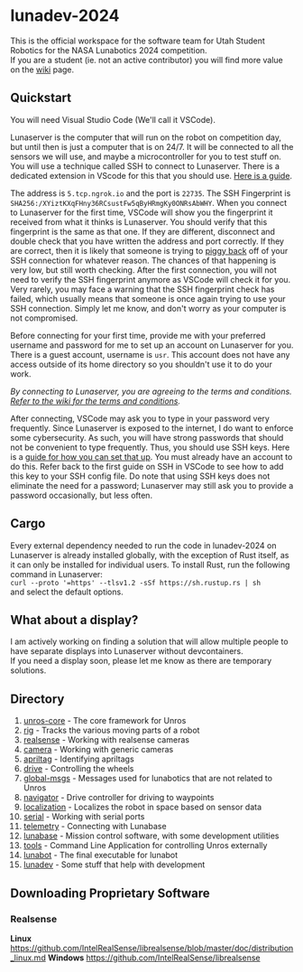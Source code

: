 # lunadev-2024

This is the official workspace for the software team for Utah Student Robotics for the NASA Lunabotics 2024 competition.  
If you are a student (ie. not an active contributor) you will find more value on the [wiki](https://github.com/utahrobotics/lunadev-2024/wiki) page.

## Quickstart

You will need Visual Studio Code (We'll call it VSCode).

Lunaserver is the computer that will run on the robot on competition day, but until then is just a computer that is on 24/7.
It will be connected to all the sensors we will use, and maybe a microcontroller for you to test stuff on. You will use a technique called SSH to connect to Lunaserver. There is a dedicated extension in VScode for this that you should use. [Here is a guide](https://code.visualstudio.com/docs/remote/ssh#_connect-to-a-remote-host).

The address is `5.tcp.ngrok.io` and the port is `22735`. The SSH Fingerprint is `SHA256:/XYiztKXqFHny36RCsustFw5qByHRmgKy0ONRsAbWHY`. When you connect to Lunaserver for the first time, VSCode will show you the fingerprint it received from what it thinks is Lunaserver. You should verify that this fingerprint is the same as that one. If they are different, disconnect and double check that you have written the address and port correctly. If they are correct, then it is likely that someone is trying to [piggy back](https://en.wikipedia.org/wiki/Man-in-the-middle_attack) off of your SSH connection for whatever reason. The chances of that happening is very low, but still worth checking. After the first connection, you will not need to verify the SSH fingerprint anymore as VSCode will check it for you. Very rarely, you may face a warning that the SSH fingerprint check has failed, which usually means that someone is once again trying to use your SSH connection. Simply let me know, and don't worry as your computer is not compromised.

Before connecting for your first time, provide me with your preferred username and password for me to set up an account on Lunaserver for you. There is a guest account, username is `usr`. This account does not have any access outside of its home directory so you shouldn't use it to do your work.

*By connecting to Lunaserver, you are agreeing to the terms and conditions. [Refer to the wiki for the terms and conditions](https://github.com/utahrobotics/lunadev-2024/wiki/Terms-and-Conditions).*

After connecting, VSCode may ask you to type in your password very frequently. Since Lunaserver is exposed to the internet, I do want to enforce some cybersecurity. As such, you will have strong passwords that should not be convenient to type frequently. Thus, you should use SSH keys. Here is a [guide for how you can set that up](https://www.digitalocean.com/community/tutorials/how-to-configure-ssh-key-based-authentication-on-a-linux-server). You must already have an account to do this. Refer back to the first guide on SSH in VSCode to see how to add this key to your SSH config file. Do note that using SSH keys does not eliminate the need for a password; Lunaserver may still ask you to provide a password occasionally, but less often.

## Cargo

Every external dependency needed to run the code in lunadev-2024 on Lunaserver is already installed globally, with the exception of Rust itself, as it can only be installed for individual users. To install Rust, run the following command in Lunaserver:  
`curl --proto '=https' --tlsv1.2 -sSf https://sh.rustup.rs | sh`  
and select the default options.

## What about a display?

I am actively working on finding a solution that will allow multiple people to have separate displays into Lunaserver without devcontainers.  
If you need a display soon, please let me know as there are temporary solutions.

## Directory

1. [unros-core](https://github.com/utahrobotics/lunadev-2024/tree/main/unros-core) - The core framework for Unros
2. [rig](https://github.com/utahrobotics/lunadev-2024/tree/main/rig) - Tracks the various moving parts of a robot
3. [realsense](https://github.com/utahrobotics/lunadev-2024/tree/main/realsense) - Working with realsense cameras
4. [camera](https://github.com/utahrobotics/lunadev-2024/tree/main/camera) - Working with generic cameras
5. [apriltag](https://github.com/utahrobotics/lunadev-2024/tree/main/apriltag) - Identifying apriltags
6. [drive](https://github.com/utahrobotics/lunadev-2024/tree/main/drive) - Controlling the wheels
7. [global-msgs](https://github.com/utahrobotics/lunadev-2024/tree/main/global-msgs) - Messages used for lunabotics that are not related to Unros
8. [navigator](https://github.com/utahrobotics/lunadev-2024/tree/main/navigator) - Drive controller for driving to waypoints
9. [localization](https://github.com/utahrobotics/lunadev-2024/tree/main/localization) - Localizes the robot in space based on sensor data
10. [serial](https://github.com/utahrobotics/lunadev-2024/tree/main/serial) - Working with serial ports
11. [telemetry](https://github.com/utahrobotics/lunadev-2024/tree/main/telemetry) - Connecting with Lunabase
12. [lunabase](https://github.com/utahrobotics/lunadev-2024/tree/main/lunabase) - Mission control software, with some development utilities
13. [tools](https://github.com/utahrobotics/lunadev-2024/tree/main/tools) - Command Line Application for controlling Unros externally
14. [lunabot](https://github.com/utahrobotics/lunadev-2024/tree/main/lunabot) - The final executable for lunabot
15. [lunadev](https://github.com/utahrobotics/lunadev-2024/tree/main/lunadev) - Some stuff that help with development

## Downloading Proprietary Software
### Realsense
**Linux** https://github.com/IntelRealSense/librealsense/blob/master/doc/distribution_linux.md
**Windows** https://github.com/IntelRealSense/librealsense